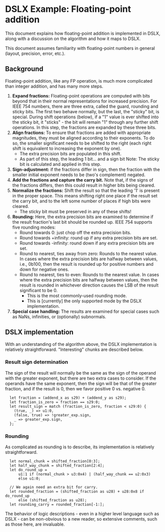 # DSLX Example: Floating-point addition

This document explains how floating-point addition is implemented in DSLX, along
with a discussion on the algorithm and how it maps to DSLX.

This document assumes familiarity with floating-point numbers in general
(layout, precision, error, etc.).

## Background

Floating-point addition, like any FP operation, is much more complicated than
integer addition, and has many more steps.

1.  **Expand fractions:** Floating-point operations are computed with bits beyond
    that in their normal representations for increased precision. For IEEE 754
    numbers, there are three extra, called the guard, rounding and sticky bits.
    The first two behave normally, but the last, the "sticky" bit, is special.
    During shift operations (below), if a "1" value is ever shifted into the
    sticky bit, it "sticks" - the bit will remain "1" through any further shift
    operations. In this step, the fractions are expanded by these three bits.
1.  **Align fractions:** To ensure that fractions are added with appropriate
    magnitudes, they must be aligned according to their exponents. To do so, the
    smaller significant needs to be shifted to the right (each right shift is
    equivalent to increasing the exponent by one).
    -   The extra precision bits are populated in this shift.
    -   As part of this step, the leading 1 bit... and a sign bit Note: The
        sticky bit is calculated and applied in this step.
1.  **Sign-adjustment:** if the fractions differ in sign, then the fraction
    with the smaller initial exponent needs to be (two's complement) negated.
1.  **Add the fractions and capture the carry bit.** Note that, if the signs of
    the fractions differs, then this could result in higher bits being
    cleared.
1.  **Normalize the fractions:** Shift the result so that the leading '1' is
    present in the proper space. This means shifting right one place if the
    result set the carry bit, and to the left some number of places if high bits
    were cleared.
    -   The sticky bit must be preserved in any of these shifts!
1.  **Rounding:** Here, the extra precision bits are examined to determine if the
    result fraction's last bit should be rounded up. IEEE 754 supports five
    rounding modes:
    -   Round towards 0: just chop off the extra precision bits.
    -   Round towards +infinity: round up if any extra precision bits are set.
    -   Round towards -infinity: round down if any extra precision bits are set.
    -   Round to nearest, ties away from zero: Rounds to the nearest value. In
        cases where the extra precision bits are halfway between values, i.e.,
        0b100, then the result is rounded up for positive numbers and down for
        negative ones.
    -   Round to nearest, ties to even: Rounds to the nearest value. In cases
        where the extra precision bits are halfway between values, then the
        result is rounded in whichever direction causes the LSB of the result
        significant to be 0.
        -   This is the most commonly-used rounding mode.
        -   This is [currently] the only supported mode by the DSLX
            implementation.
1.  **Special case handling:** The results are examined for special cases such
    as NaNs, infinities, or (optionally) subnormals.

## DSLX implementation

With an understanding of the algorithm above, the DSLX implementation is
relatively straightforward. "Interesting" chunks are described below.

### Result sign determination

The sign of the result will normally be the same as the sign of the operand with
the greater exponent, but there are two extra cases to consider. If the operands
have the same exponent, then the sign will be that of the greater fraction,
and if the result is 0, then we favor positive 0 vs. negative 0.

```dslx-snippet
  let fraction = (addend_x as s29) + (addend_y as s29);
  let fraction_is_zero = fraction == s29:0;
  let result_sign = match (fraction_is_zero, fraction < s29:0) {
    (true, _) => u1:0,
    (false, true) => !greater_exp.sign,
    _ => greater_exp.sign,
  };
```

### Rounding

As complicated as rounding is to describe, its implementation is relatively
straightforward.

```dslx-snippet
  let normal_chunk = shifted_fraction[0:3];
  let half_way_chunk = shifted_fraction[2:4];
  let do_round_up =
      u1:1 if (normal_chunk > u3:0x4) | (half_way_chunk == u2:0x3)
      else u1:0;

  // We again need an extra bit for carry.
  let rounded_fraction = (shifted_fraction as u28) + u28:0x8 if do_round_up
      else (shifted_fraction as u28);
  let rounding_carry = rounded_fraction[-1:];
```

The behavior of logic descriptions - even in a higher level language such as
DSLX - can be non-obvious to a new reader, so extensive comments, such as those
here, are invaluable.
